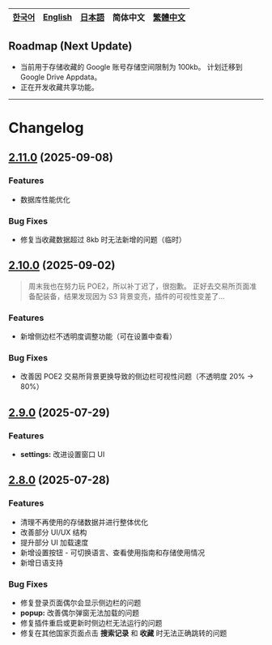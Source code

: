 | [한국어](../ko/notice.md) | [English](../en/notice.md) | [日本語](../ja/notice.md) | **简体中文** | [繁體中文](../zh_TW/notice.md) |
|---|---|---|---|---|

## Roadmap (Next Update)

- 当前用于存储收藏的 Google 账号存储空间限制为 100kb。
计划迁移到 Google Drive Appdata。
- 正在开发收藏共享功能。

---

# Changelog

## [2.11.0](https://github.com/NERDHEAD-lab/POE2-Trade-Butler/compare/2.10.0...2.11.0) (2025-09-08)

### Features

- 数据库性能优化

### Bug Fixes

- 修复当收藏数据超过 8kb 时无法新增的问题（临时）

## [2.10.0](https://github.com/NERDHEAD-lab/POE2-Trade-Butler/compare/2.9.0...2.10.0) (2025-09-02)

> 周末我也在努力玩 POE2，所以补丁迟了，很抱歉。
正好去交易所页面准备配装备，结果发现因为 S3 背景变亮，插件的可视性变差了...
> 

### Features

- 新增侧边栏不透明度调整功能（可在设置中查看）

### Bug Fixes

- 改善因 POE2 交易所背景更换导致的侧边栏可视性问题（不透明度 20% -> 80%）

## [2.9.0](https://github.com/NERDHEAD-lab/POE2-Trade-Butler/compare/2.8.0...2.9.0) (2025-07-29)

### Features

- **settings:** 改进设置窗口 UI

## [2.8.0](https://github.com/NERDHEAD-lab/POE2-Trade-Butler/compare/2.7.0...2.8.0) (2025-07-28)

### Features

- 清理不再使用的存储数据并进行整体优化
- 改善部分 UI/UX 结构
- 提升部分 UI 加载速度
- 新增设置按钮 - 可切换语言、查看使用指南和存储使用情况
- 新增日语支持

### Bug Fixes

- 修复登录页面偶尔会显示侧边栏的问题
- **popup:** 改善偶尔弹窗无法加载的问题
- 修复插件重启或更新时侧边栏无法运行的问题
- 修复在其他国家页面点击 **搜索记录** 和 **收藏** 时无法正确跳转的问题